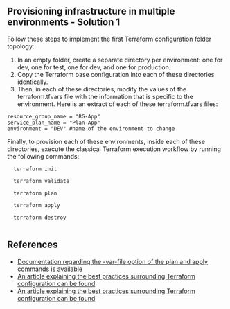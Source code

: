 ## Provisioning infrastructure in multiple environments - Solution 1

Follow these steps to implement the first Terraform configuration folder topology:
1. In an empty folder, create a separate directory per environment: one for dev, one
for test, one for dev, and one for production.
2. Copy the Terraform base configuration into each of these directories identically.
3. Then, in each of these directories, modify the values of the terraform.tfvars
file with the information that is specific to the environment. Here is an extract of
each of these terraform.tfvars files:

```
resource_group_name = "RG-App"
service_plan_name = "Plan-App"
environment = "DEV" #name of the environment to change
```
Finally, to provision each of these environments, inside each of these directories,
execute the classical Terraform execution workflow by running the following commands:

```
  terraform init

  terraform validate
  
  terraform plan 

  terraform apply 

  terraform destroy 
  
  ```

## References
- [Documentation regarding the -var-file option of the plan and apply commands is available](https://www.terraform.io/docs/commands/plan.html)
- [An article explaining the best practices surrounding Terraform configuration can be found](https://www.terraform-best-practices.com/code-structure)
- [An article explaining the best practices surrounding Terraform configuration can be found](https://www.hashicorp.com/blog/structuring-hashicorp-terraform-configuration-for-production)
